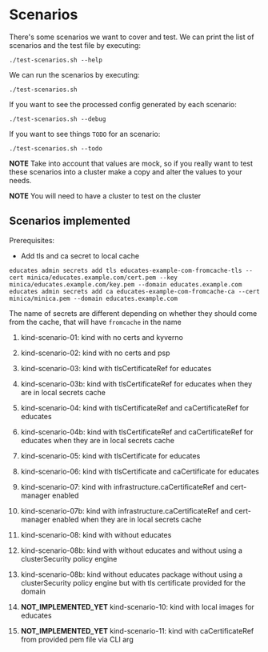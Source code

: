 # Scenarios

There's some scenarios we want to cover and test. We can print the list of scenarios and the
test file by executing:

```
./test-scenarios.sh --help
```

We can run the scenarios by executing:

```
./test-scenarios.sh
```

If you want to see the processed config generated by each scenario:

```
./test-scenarios.sh --debug
```

If you want to see things `TODO` for an scenario:

```
./test-scenarios.sh --todo
```

**NOTE** Take into account that values are mock, so if you really want to test these scenarios into a cluster
make a copy and alter the values to your needs.

**NOTE** You will need to have a cluster to test on the cluster

## Scenarios implemented

Prerequisites:

- Add tls and ca secret to local cache

```
educates admin secrets add tls educates-example-com-fromcache-tls --cert minica/educates.example.com/cert.pem --key minica/educates.example.com/key.pem --domain educates.example.com
educates admin secrets add ca educates-example-com-fromcache-ca --cert minica/minica.pem --domain educates.example.com
```

The name of secrets are different depending on whether they should come from the cache, that will have `fromcache` in the name

1. kind-scenario-01: kind with no certs and kyverno
1. kind-scenario-02: kind with no certs and psp
1. kind-scenario-03: kind with tlsCertificateRef for educates
1. kind-scenario-03b: kind with tlsCertificateRef for educates when they are in local secrets cache
1. kind-scenario-04: kind with tlsCertificateRef and caCertificateRef for educates
1. kind-scenario-04b: kind with tlsCertificateRef and caCertificateRef for educates when they are in local secrets cache
1. kind-scenario-05: kind with tlsCertificate for educates
1. kind-scenario-06: kind with tlsCertificate and caCertificate for educates
1. kind-scenario-07: kind with infrastructure.caCertificateRef and cert-manager enabled
1. kind-scenario-07b: kind with infrastructure.caCertificateRef and cert-manager enabled when they are in local secrets cache

1. kind-scenario-08: kind with without educates
1. kind-scenario-08b: kind with without educates and without using a clusterSecurity policy engine
1. kind-scenario-08b: kind without educates package without using a clusterSecurity policy engine but with tls certificate provided for the domain

1. **NOT_IMPLEMENTED_YET** kind-scenario-10: kind with local images for educates
1. **NOT_IMPLEMENTED_YET** kind-scenario-11: kind with caCertificateRef from provided pem file via CLI arg
